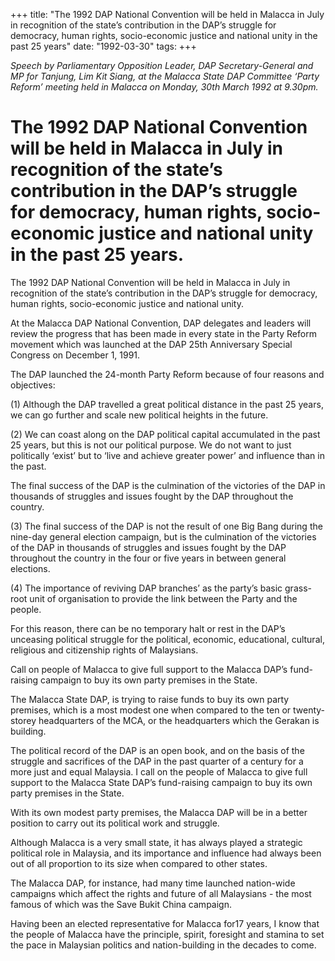+++ 
title: "The 1992 DAP National Convention will be held in Malacca in July in recognition of the state’s contribution in the DAP’s struggle for democracy, human rights, socio-economic justice and national unity in the past 25 years"
date: "1992-03-30"
tags:
+++

_Speech by Parliamentary Opposition Leader, DAP Secretary-General and MP for Tanjung, Lim Kit Siang, at the Malacca State DAP Committee ‘Party Reform’ meeting held in Malacca on Monday, 30th March 1992 at 9.30pm._

# The 1992 DAP National Convention will be held in Malacca in July in recognition of the state’s contribution in the DAP’s struggle for democracy, human rights, socio-economic justice and national unity in the past 25 years.

The 1992 DAP National Convention will be held in Malacca in July in recognition of the state’s contribution in the DAP’s struggle for democracy, human rights, socio-economic justice and national unity.</u>

At the Malacca DAP National Convention, DAP delegates and leaders will review the progress that has been made in every state in the Party Reform movement which was launched at the DAP 25th Anniversary Special Congress on December 1, 1991.

The DAP launched the 24-month Party Reform because of four reasons and objectives:

(1) Although the DAP travelled a great political distance in the past 25 years, we can go further and scale new political heights in the future.

(2) We can coast along on the DAP political capital accumulated in the past 25 years, but this is not our    political purpose. We do not want to just politically ‘exist’ but to ‘live and achieve greater power’ and influence than in the past.

The final success of the DAP is the culmination of the victories of the DAP in thousands of struggles    and issues fought by the DAP throughout the country.

(3) The final success of the DAP is not the result of one Big Bang during the nine-day general election campaign, but is the culmination of the victories of the DAP in thousands of struggles and issues fought by the DAP throughout the country in the four or five years in between general elections.

(4) The importance of reviving DAP branches’ as the party’s basic grass-root unit of organisation to provide the link between the Party and the people.

For this reason, there can be no temporary halt or rest in the DAP’s unceasing political struggle for the political, economic, educational, cultural, religious and citizenship rights of Malaysians.

Call on people of Malacca to give full support to the Malacca DAP’s fund-raising campaign to buy its own party premises in the State.

The Malacca State DAP, is trying to raise funds to buy its own party premises, which is a most modest one when compared to the ten or twenty-storey headquarters of the MCA, or the headquarters which the Gerakan is building.

The political record of the DAP is an open book, and on the basis of the struggle and sacrifices of the DAP in the past quarter of a century for a more just and equal Malaysia. I call on the people of Malacca 
to give full support to the Malacca State DAP’s fund-raising campaign to buy its own party premises in the State.

With its own modest party premises, the Malacca DAP will be in a better position to carry out its political work and struggle.

Although Malacca is a very small state, it has always played a strategic political role in Malaysia, and    its importance and influence had always been out of all proportion to its size when compared to other states.

The Malacca DAP, for instance, had many time launched nation-wide campaigns which affect the rights and future of all Malaysians - the most famous of which was the Save Bukit China campaign.

Having been an elected representative for Malacca for17 years, I know that the people of Malacca have the principle, spirit, foresight and stamina to set the pace in Malaysian politics and nation-building in the decades to come.
 
